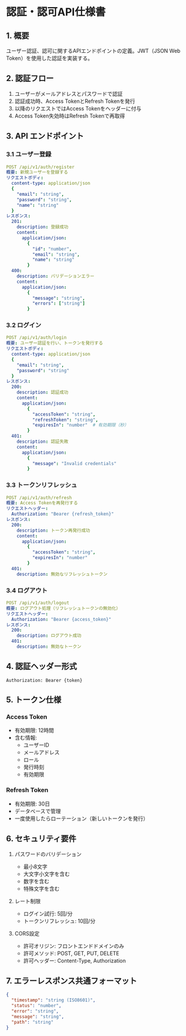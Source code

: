 # 認証・認可API仕様書

## 1. 概要
ユーザー認証、認可に関するAPIエンドポイントの定義。JWT（JSON Web Token）を使用した認証を実装する。

## 2. 認証フロー
1. ユーザーがメールアドレスとパスワードで認証
2. 認証成功時、Access TokenとRefresh Tokenを発行
3. 以降のリクエストではAccess Tokenをヘッダーに付与
4. Access Token失効時はRefresh Tokenで再取得

## 3. API エンドポイント

### 3.1 ユーザー登録
```yaml
POST /api/v1/auth/register
概要: 新規ユーザーを登録する
リクエストボディ:
  content-type: application/json
  {
    "email": "string",
    "password": "string",
    "name": "string"
  }
レスポンス:
  201:
    description: 登録成功
    content:
      application/json:
        {
          "id": "number",
          "email": "string",
          "name": "string"
        }
  400:
    description: バリデーションエラー
    content:
      application/json:
        {
          "message": "string",
          "errors": ["string"]
        }
```

### 3.2 ログイン
```yaml
POST /api/v1/auth/login
概要: ユーザー認証を行い、トークンを発行する
リクエストボディ:
  content-type: application/json
  {
    "email": "string",
    "password": "string"
  }
レスポンス:
  200:
    description: 認証成功
    content:
      application/json:
        {
          "accessToken": "string",
          "refreshToken": "string",
          "expiresIn": "number"  # 有効期限（秒）
        }
  401:
    description: 認証失敗
    content:
      application/json:
        {
          "message": "Invalid credentials"
        }
```

### 3.3 トークンリフレッシュ
```yaml
POST /api/v1/auth/refresh
概要: Access Tokenを再発行する
リクエストヘッダー:
  Authorization: "Bearer {refresh_token}"
レスポンス:
  200:
    description: トークン再発行成功
    content:
      application/json:
        {
          "accessToken": "string",
          "expiresIn": "number"
        }
  401:
    description: 無効なリフレッシュトークン
```

### 3.4 ログアウト
```yaml
POST /api/v1/auth/logout
概要: ログアウト処理（リフレッシュトークンの無効化）
リクエストヘッダー:
  Authorization: "Bearer {access_token}"
レスポンス:
  200:
    description: ログアウト成功
  401:
    description: 無効なトークン
```

## 4. 認証ヘッダー形式
```
Authorization: Bearer {token}
```

## 5. トークン仕様

### Access Token
- 有効期限: 12時間
- 含む情報:
  - ユーザーID
  - メールアドレス
  - ロール
  - 発行時刻
  - 有効期限

### Refresh Token
- 有効期限: 30日
- データベースで管理
- 一度使用したらローテーション（新しいトークンを発行）

## 6. セキュリティ要件
1. パスワードのバリデーション
   - 最小8文字
   - 大文字小文字を含む
   - 数字を含む
   - 特殊文字を含む

2. レート制限
   - ログイン試行: 5回/分
   - トークンリフレッシュ: 10回/分

3. CORS設定
   - 許可オリジン: フロントエンドドメインのみ
   - 許可メソッド: POST, GET, PUT, DELETE
   - 許可ヘッダー: Content-Type, Authorization

## 7. エラーレスポンス共通フォーマット
```json
{
  "timestamp": "string (ISO8601)",
  "status": "number",
  "error": "string",
  "message": "string",
  "path": "string"
}
```
